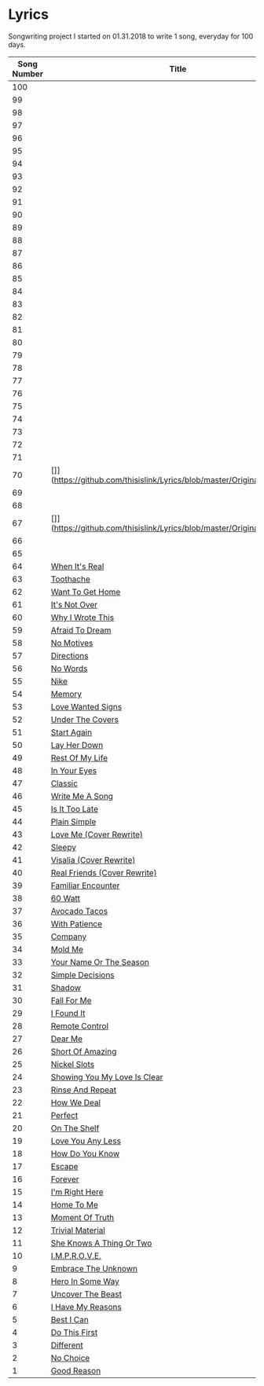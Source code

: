 # Lyrics
Songwriting project I started on 01.31.2018 to write 1 song, everyday for 100 days.

| Song Number | Title | Date Written |
|---|---|---|
|100|[](https://github.com/thisislink/Lyrics/blob/master/Original_Songs/.txt)| 05.11.2018
|99|[](https://github.com/thisislink/Lyrics/blob/master/Original_Songs/.txt)| 05.10.2018
|98|[](https://github.com/thisislink/Lyrics/blob/master/Original_Songs/.txt)| 05.08.2018
|97|[](https://github.com/thisislink/Lyrics/blob/master/Original_Songs/.txt)| 05.07.2018
|96|[](https://github.com/thisislink/Lyrics/blob/master/Original_Songs/.txt)| 05.06.2018
|95|[](https://github.com/thisislink/Lyrics/blob/master/Original_Songs/.txt)| 05.05.2018
|94|[](https://github.com/thisislink/Lyrics/blob/master/Original_Songs/.txt)| 05.04.2018
|93|[](https://github.com/thisislink/Lyrics/blob/master/Original_Songs/.txt)| 05.03.2018
|92|[](https://github.com/thisislink/Lyrics/blob/master/Original_Songs/.txt)| 05.02.2018
|91|[](https://github.com/thisislink/Lyrics/blob/master/Original_Songs/.txt)| 05.01.2018
|90|[](https://github.com/thisislink/Lyrics/blob/master/Original_Songs/.txt)| 04.30.2018
|89|[](https://github.com/thisislink/Lyrics/blob/master/Original_Songs/.txt)| 04.29.2018
|88|[](https://github.com/thisislink/Lyrics/blob/master/Original_Songs/.txt)| 04.28.2018
|87|[](https://github.com/thisislink/Lyrics/blob/master/Original_Songs/.txt)| 04.27.2018
|86|[](https://github.com/thisislink/Lyrics/blob/master/Original_Songs/.txt)| 04.26.2018
|85|[](https://github.com/thisislink/Lyrics/blob/master/Original_Songs/.txt)| 04.25.2018
|84|[](https://github.com/thisislink/Lyrics/blob/master/Original_Songs/.txt)| 04.24.2018
|83|[](https://github.com/thisislink/Lyrics/blob/master/Original_Songs/.txt)| 04.23.2018
|82|[](https://github.com/thisislink/Lyrics/blob/master/Original_Songs/.txt)| 04.22.2018
|81|[](https://github.com/thisislink/Lyrics/blob/master/Original_Songs/.txt)| 04.21.2018
|80|[](https://github.com/thisislink/Lyrics/blob/master/Original_Songs/.txt)| 04.20.2018
|79|[](https://github.com/thisislink/Lyrics/blob/master/Original_Songs/.txt)| 04.19.2018
|78|[](https://github.com/thisislink/Lyrics/blob/master/Original_Songs/.txt)| 04.18.2018
|77|[](https://github.com/thisislink/Lyrics/blob/master/Original_Songs/.txt)| 04.17.2018
|76|[](https://github.com/thisislink/Lyrics/blob/master/Original_Songs/.txt)| 04.16.2018
|75|[](https://github.com/thisislink/Lyrics/blob/master/Original_Songs/.txt)| 04.15.2018
|74|[](https://github.com/thisislink/Lyrics/blob/master/Original_Songs/.txt)| 04.14.2018
|73|[](https://github.com/thisislink/Lyrics/blob/master/Original_Songs/.txt)| 04.13.2018
|72|[](https://github.com/thisislink/Lyrics/blob/master/Original_Songs/.txt)| 04.12.2018
|71|[](https://github.com/thisislink/Lyrics/blob/master/Original_Songs/.txt)| 04.11.2018
|70|[]](https://github.com/thisislink/Lyrics/blob/master/Original_Songs/.txt)| 04.10.2018
|69|[](https://github.com/thisislink/Lyrics/blob/master/Original_Songs/.txt)| 04.09.2018
|68|[](https://github.com/thisislink/Lyrics/blob/master/Original_Songs/.txt)| 04.08.2018
|67|[]](https://github.com/thisislink/Lyrics/blob/master/Original_Songs/.txt)| 04.07.2018
|66|[](https://github.com/thisislink/Lyrics/blob/master/Original_Songs/.txt)| 04.06.2018
|65|[](https://github.com/thisislink/Lyrics/blob/master/Original_Songs/.txt)| 04.05.2018
|64|[When It's Real](https://github.com/thisislink/Lyrics/blob/master/Original_Songs/WhenItsReal.txt)| 04.04.2018
|63|[Toothache](https://github.com/thisislink/Lyrics/blob/master/Original_Songs/Toothache.txt)| 04.03.2018
|62|[Want To Get Home](https://github.com/thisislink/Lyrics/blob/master/Original_Songs/WantToGetHome.txt)| 04.02.2018
|61|[It's Not Over](https://github.com/thisislink/Lyrics/blob/master/Original_Songs/ItsNotOver.txt)| 04.01.2018
|60|[Why I Wrote This](https://github.com/thisislink/Lyrics/blob/master/Original_Songs/WhyIWroteThis.txt)| 03.31.2018
|59|[Afraid To Dream](https://github.com/thisislink/Lyrics/blob/master/Original_Songs/AfraidToDream.txt)| 03.30.2018
|58|[No Motives](https://github.com/thisislink/Lyrics/blob/master/Original_Songs/NoMotives.txt)| 03.29.2018
|57|[Directions](https://github.com/thisislink/Lyrics/blob/master/Original_Songs/Directions.txt)| 03.28.2018
|56|[No Words](https://github.com/thisislink/Lyrics/blob/master/Original_Songs/NoWords.txt)| 03.27.2018
|55|[Nike](https://github.com/thisislink/Lyrics/blob/master/Original_Songs/Nike.txt)| 03.26.2018
|54|[Memory](https://github.com/thisislink/Lyrics/blob/master/Original_Songs/Memory.txt)| 03.25.2018
|53|[Love Wanted Signs](https://github.com/thisislink/Lyrics/blob/master/Original_Songs/LoveWantedSigns.txt)| 03.24.2018
|52|[Under The Covers](https://github.com/thisislink/Lyrics/blob/master/Original_Songs/UnderTheCovers.txt)| 03.23.2018
|51|[Start Again](https://github.com/thisislink/Lyrics/blob/master/Original_Songs/StartAgain.txt)| 03.22.2018
|50|[Lay Her Down](https://github.com/thisislink/Lyrics/blob/master/Original_Songs/LayHerDown.txt)| 03.21.2018
|49|[Rest Of My Life](https://github.com/thisislink/Lyrics/blob/master/Original_Songs/RestOfMyLife.txt)| 03.20.2018
|48|[In Your Eyes](https://github.com/thisislink/Lyrics/blob/master/Original_Songs/InYourEyes.txt)| 03.19.2018
|47|[Classic](https://github.com/thisislink/Lyrics/blob/master/Original_Songs/Classic.txt)| 03.18.2018
|46|[Write Me A Song](https://github.com/thisislink/Lyrics/blob/master/Original_Songs/WriteMeASong.txt)| 03.17.2018
|45|[Is It Too Late](https://github.com/thisislink/Lyrics/blob/master/Original_Songs/IsItTooLate.txt)| 03.16.2018
|44|[Plain Simple](https://github.com/thisislink/Lyrics/blob/master/Original_Songs/PlainSimple.txt)| 03.15.2018
|43|[Love Me (Cover Rewrite)](https://github.com/thisislink/Lyrics/blob/master/Covers/LoveMe.txt)| 03.14.2018
|42|[Sleepy](https://github.com/thisislink/Lyrics/blob/master/Original_Songs/Sleepy.txt)| 03.13.2018
|41|[Visalia (Cover Rewrite)](https://github.com/thisislink/Lyrics/blob/master/Covers/Visalia.txt)| 03.12.2018
|40|[Real Friends (Cover Rewrite)](https://github.com/thisislink/Lyrics/blob/master/Covers/RealFriends.txt)| 03.11.2018
|39|[Familiar Encounter](https://github.com/thisislink/Lyrics/blob/master/Original_Songs/FamiliarEncounter.txt)| 03.10.2018
|38|[60 Watt](https://github.com/thisislink/Lyrics/blob/master/Original_Songs/60Watt.txt)| 03.09.2018
|37|[Avocado Tacos](https://github.com/thisislink/Lyrics/blob/master/Original_Songs/AvocadoTacos.txt)| 03.08.2018
|36|[With Patience](https://github.com/thisislink/Lyrics/blob/master/Original_Songs/WithPatience.txt)| 03.07.2018
|35|[Company](https://github.com/thisislink/Lyrics/blob/master/Original_Songs/Company.txt)| 03.06.2018
|34|[Mold Me](https://github.com/thisislink/Lyrics/blob/master/Original_Songs/MoldMe.txt)| 03.05.2018
|33|[Your Name Or The Season](https://github.com/thisislink/Lyrics/blob/master/Original_Songs/YourNameOrTheSeason.txt)| 03.04.2018
|32|[Simple Decisions](https://github.com/thisislink/Lyrics/blob/master/Original_Songs/SimpleDecisions.txt)| 03.03.2018
|31|[Shadow](https://github.com/thisislink/Lyrics/blob/master/Original_Songs/Shadow.txt)| 03.02.2018
|30|[Fall For Me](https://github.com/thisislink/Lyrics/blob/master/Original_Songs/FallForMe.txt)| 03.01.2018
|29|[I Found It](https://github.com/thisislink/Lyrics/blob/master/Original_Songs/IFoundIt.txt)| 02.28.2018
|28|[Remote Control](https://github.com/thisislink/Lyrics/blob/master/Original_Songs/RemoteControl.txt)| 02.27.2018
|27|[Dear Me](https://github.com/thisislink/Lyrics/blob/master/Original_Songs/DearMe.txt)| 02.26.2018
|26|[Short Of Amazing](https://github.com/thisislink/Lyrics/blob/master/Original_Songs/ShortOfAmazing.txt)| 02.25.2018
|25|[Nickel Slots](https://github.com/thisislink/Lyrics/blob/master/Original_Songs/NickelSlots.txt)| 02.24.2018
|24|[Showing You My Love Is Clear](https://github.com/thisislink/Lyrics/blob/master/Original_Songs/ShowingYouMyLoveIsClear.txt)| 02.23.2018
|23|[Rinse And Repeat](https://github.com/thisislink/Lyrics/blob/master/Original_Songs/RinseAndRepeat.txt)| 02.22.2018
|22|[How We Deal](https://github.com/thisislink/Lyrics/blob/master/Original_Songs/HowWeDeal.txt)| 02.21.2018
|21|[Perfect](https://github.com/thisislink/Lyrics/blob/master/Original_Songs/Perfect.txt)| 02.20.2018
|20|[On The Shelf](https://github.com/thisislink/Lyrics/blob/master/Original_Songs/OnTheShelf.txt)| 02.19.2018
|19|[Love You Any Less](https://github.com/thisislink/Lyrics/blob/master/Original_Songs/LoveYouAnyLess.txt)| 02.18.2018
|18|[How Do You Know](https://github.com/thisislink/Lyrics/blob/master/Original_Songs/HowDoYouKnow.txt)| 02.17.2018
|17|[Escape](https://github.com/thisislink/Lyrics/blob/master/Original_Songs/Escape.txt)| 02.16.2018
|16|[Forever](https://github.com/thisislink/Lyrics/blob/master/Original_Songs/Forever.txt)| 02.15.2018
|15|[I'm Right Here](https://github.com/thisislink/Lyrics/blob/master/Original_Songs/ImRightHere.txt)| 02.14.2018
|14|[Home To Me](https://github.com/thisislink/Lyrics/blob/master/Original_Songs/HomeToMe.txt)| 02.13.2018
|13|[Moment Of Truth](https://github.com/thisislink/Lyrics/blob/master/Original_Songs/MomentOfTruth.txt)| 02.12.2018
|12|[Trivial Material](https://github.com/thisislink/Lyrics/blob/master/Original_Songs/TrivialMaterial.txt)| 02.11.2018
|11|[She Knows A Thing Or Two](https://github.com/thisislink/Lyrics/blob/master/Original_Songs/SheKnowsAThingOrTwo.txt)| 02.10.2018
|10|[I.M.P.R.O.V.E.](https://github.com/thisislink/Lyrics/blob/master/Original_Songs/I.M.P.R.O.V.E..txt)| 02.09.2018
|9|[Embrace The Unknown](https://github.com/thisislink/Lyrics/blob/master/Original_Songs/EmbraceTheUnknown.txt)| 02.08.2018
|8|[Hero In Some Way](https://github.com/thisislink/Lyrics/blob/master/Original_Songs/HeroInSomeWay.txt)| 02.07.2018
|7|[Uncover The Beast](https://github.com/thisislink/Lyrics/blob/master/Original_Songs/UncoverTheBeast.txt)| 02.06.2018
|6|[I Have My Reasons](https://github.com/thisislink/Lyrics/blob/master/Original_Songs/IHaveMyReasons.txt)| 02.05.2018
|5|[Best I Can](https://github.com/thisislink/Lyrics/blob/master/Original_Songs/BestICan.txt)| 02.04.2018
|4|[Do This First](https://github.com/thisislink/Lyrics/blob/master/Original_Songs/DoThisFirst.txt)| 02.03.2018
|3|[Different](https://github.com/thisislink/Lyrics/blob/master/Original_Songs/Different.txt)| 02.02.2018
|2|[No Choice](https://github.com/thisislink/Lyrics/blob/master/Original_Songs/NoChoice.txt)| 02.01.2018
|1|[Good Reason](https://github.com/thisislink/Lyrics/blob/master/Original_Songs/GoodReason.txt)| 01.31.2018
